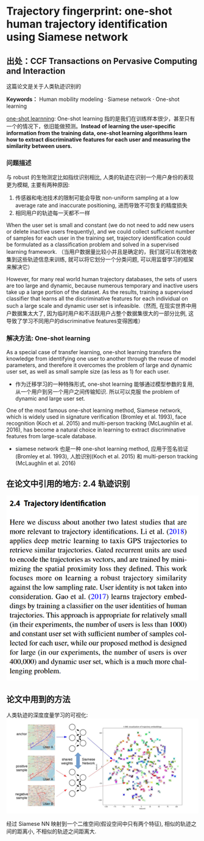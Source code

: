 # Trajectory fingerprint: one-shot human trajectory identification using Siamese network

## 出处：CCF Transactions on Pervasive Computing and Interaction

这篇论文是关于人类轨迹识别的

**Keywords：** Human mobility modeling · Siamese network · One-shot learning

[one-shot learnning](https://blog.csdn.net/junbaba_/article/details/110218860): One-shot learning 指的是我们在训练样本很少，甚至只有一个的情况下，依旧能做预测。**Instead of learning the user-specific information from the training data, one-shot learning algorithms learn how to extract discriminative features for each user and measuring the similarity between users.**

### 问题描述 
与 robust 的生物测定比如指纹识别相比, 人类的轨迹在识别一个用户身份的表现更为模糊, 主要有两种原因:

1. 传感器和电池技术的限制可能会导致 non-uniform sampling at a low average rate and inaccurate positioning, 进而导致不可恢复的精度损失
2. 相同用户的轨迹每一天都不一样

When the user set is small and constant (we do not need to add new users or delete inactive users frequently), and we could collect sufficient number of samples for each user in the training set, trajectory identification could be formulated as a classification problem and solved in a supervised learning framework. （当用户数据量比较小并且是确定的，我们就可以有效地收集到这些轨迹信息来训练, 就可以将它划分一个分类问题, 可以用监督学习的框架来解决它）

However, for many real world human trajectory databases, the sets of users are too large and dynamic, because numerous temporary and inactive users take up a large portion of the dataset. As the results, training a supervised classifier that learns all the discriminative features for each individual on such a large scale and dynamic user set is infeasible.（然而, 在现实世界中用户数据集太大了, 因为临时用户和不活跃用户占整个数据集很大的一部分比例, 这导致了学习不同用户的discriminative features变得困难）

### 解决方法: One-shot learning
As a special case of transfer learning, one-shot learning transfers the knowledge from identifying one user to another through the reuse of model parameters, and therefore it overcomes the problem of large and dynamic user set, as well as small sample size (as less as 1) for each user.

- 作为迁移学习的一种特殊形式, one-shot learning 能够通过模型参数的复用, 从一个用户到另一个用户之间传输知识. 所以可以克服 the problem of dynamic and large user set.

One of the most famous one-shot learning method, Siamese network, which is widely used in signature verification (Bromley et al. 1993), face recognition (Koch et al. 2015) and multi-person tracking (McLaughlin et al. 2016), has become a natural choice in learning to extract discriminative features from large-scale database.

- siamese network 也是一种 one-shot learning method, 应用于签名验证(Bromley et al. 1993), 人脸识别(Koch et al. 2015) 和 multi-person tracking (McLaughlin et al. 2016)

## 在论文中引用的地方: 2.4 轨迹识别
![](images/2022-09-25-17-34-04.png)

## 论文中用到的方法

人类轨迹的深度度量学习的可视化:
![](images/2022-09-25-17-47-45.png)

经过 Siamese NN 映射到一个二维空间(假设空间中只有两个特征), 相似的轨迹之间的距离小, 不相似的轨迹之间距离大.
